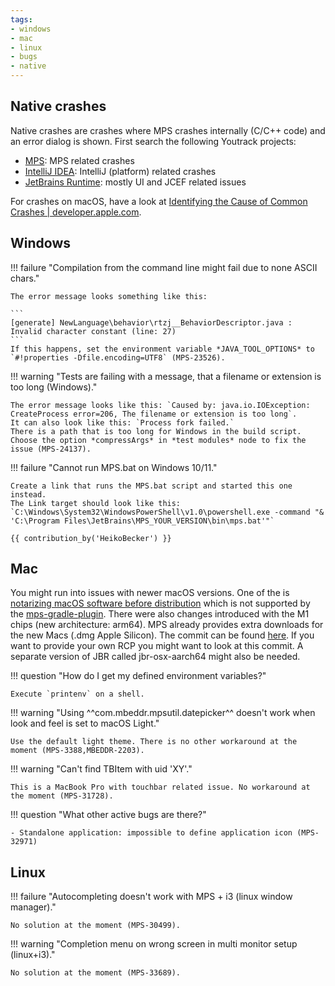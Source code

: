 ```yaml
---
tags:
- windows
- mac
- linux
- bugs
- native
---
```


## Native crashes

Native crashes are crashes where MPS crashes internally (C/C++ code) and an error dialog is shown. First search the following Youtrack projects:

- [MPS](https://youtrack.jetbrains.com/issues/MPS): MPS related crashes
- [IntelliJ IDEA](https://youtrack.jetbrains.com/issues/IDEA): IntelliJ (platform) related crashes
- [JetBrains Runtime](https://youtrack.jetbrains.com/issues/JBR): mostly UI and JCEF related issues

For crashes on macOS, have a look at [Identifying the Cause of Common Crashes | developer.apple.com](https://developer.apple.com/documentation/xcode/identifying-the-cause-of-common-crashes).

## Windows

!!! failure "Compilation from the command line might fail due to none ASCII chars."

    The error message looks something like this:

    ```
    [generate] NewLanguage\behavior\rtzj__BehaviorDescriptor.java : Invalid character constant (line: 27) 
    ```
    If this happens, set the environment variable *JAVA_TOOL_OPTIONS* to `#!properties -Dfile.encoding=UTF8` (MPS-23526).

!!! warning "Tests are failing with a message, that a filename or extension is too long (Windows)."

    The error message looks like this: `Caused by: java.io.IOException: CreateProcess error=206, The filename or extension is too long`.
    It can also look like this: `Process fork failed.`
    There is a path that is too long for Windows in the build script. 
    Choose the option *compressArgs* in *test modules* node to fix the issue (MPS-24137).

!!! failure "Cannot run MPS.bat on Windows 10/11."

    Create a link that runs the MPS.bat script and started this one instead.
    The Link target should look like this: `C:\Windows\System32\WindowsPowerShell\v1.0\powershell.exe -command "& 'C:\Program Files\JetBrains\MPS_YOUR_VERSION\bin\mps.bat'"`

    {{ contribution_by('HeikoBecker') }}

## Mac

You might run into issues with newer macOS versions. One of the is [notarizing macOS software before distribution](https://developer.apple.com/documentation/security/notarizing_macos_software_before_distribution) which is not supported by the [mps-gradle-plugin](https://github.com/mbeddr/mps-gradle-plugin/issues/99). There were also changes introduced with the M1 chips (new architecture: arm64). MPS already provides extra downloads for the new Macs (.dmg Apple Silicon). The commit can be found [here](https://github.com/JetBrains/MPS/commit/f2760552e00d2e58dc0d8f23747c68efdf86b3a2). If you want to provide your own RCP you might want to look at this commit. A separate version of JBR called jbr-osx-aarch64 might also be needed.

!!! question "How do I get my defined environment variables?"

    Execute `printenv` on a shell.

!!! warning "Using ^^com.mbeddr.mpsutil.datepicker^^ doesn't work when look and feel is set to macOS Light."

    Use the default light theme. There is no other workaround at the moment (MPS-3388,MBEDDR-2203).

!!! warning "Can't find TBItem with uid 'XY'."

    This is a MacBook Pro with touchbar related issue. No workaround at the moment (MPS-31728).

!!! question "What other active bugs are there?"

    - Standalone application: impossible to define application icon (MPS-32971)

## Linux

!!! failure "Autocompleting doesn't work with MPS + i3 (linux window manager)."

    No solution at the moment (MPS-30499).

!!! warning "Completion menu on wrong screen in multi monitor setup (linux+i3)."

    No solution at the moment (MPS-33689).

    